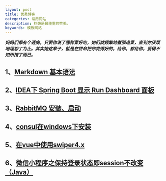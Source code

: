 ```yaml
---
layout: post
title: 优秀博客
categories: 常用网站
description: 抄袭是最隆重的赞美。
keywords: 模板网站
---
```


***妈妈们都有个通病，只要你说了哪样菜好吃，她们就频繁地煮那道菜，直到你厌烦地埋怨了为止。其实她这辈子，就是在拼命把你觉得好的，给你，都给你，爱得不知所措了而已。***

## 1、[Markdown 基本语法](https://www.jianshu.com/p/191d1e21f7ed)
## 2、[IDEA下 Spring Boot 显示 Run Dashboard 面板](https://www.cnblogs.com/sansamh/p/8978672.html)
## 3、[RabbitMQ 安装、启动](https://blog.csdn.net/nnsword/article/details/79544349)
## 4、[consul在windows下安装](https://blog.csdn.net/forezp/article/details/70188595)
## 5、[在vue中使用swiper4.x](https://www.cnblogs.com/cb1490838281/p/9648102.html)
## 6、[微信小程序之保持登录状态即session不改变（Java）](https://www.cnblogs.com/gdutzyh/p/7251432.html)